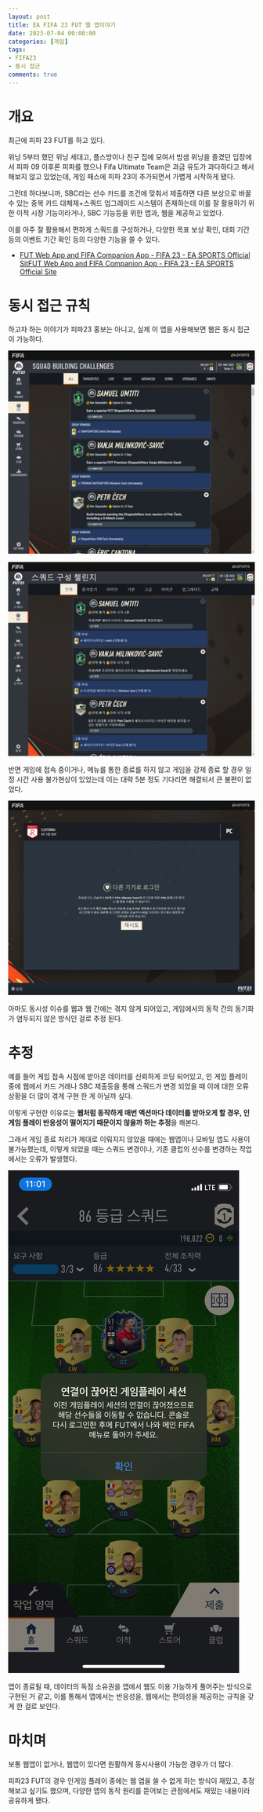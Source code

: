```yaml
---
layout: post
title: EA FIFA 23 FUT 웹 앱이야기
date: 2023-07-04 00:00:00
categories: [게임]
tags: 
- FIFA23
- 동시 접근
comments: true
---
```


# 개요

최근에 피파 23 FUT를 하고 있다.

위닝 5부터 했던 위닝 세대고, 플스방이나 친구 집에 모여서 밤샘 위닝을 즐겼던 입장에서 피파 09 이후론 피파를 했으나 Fifa Ultimate Team은 과금 유도가 과다하다고 해서 해보지 않고 있었는데, 게임 패스에 피파 23이 추가되면서 가볍게 시작하게 됐다.

그런데 하다보니까, SBC라는 선수 카드를 조건에 맞춰서 제출하면 다른 보상으로 바꿀 수 있는 중복 카드 대체제+스쿼드 업그레이드 시스템이 존재하는데 이를 잘 활용하기 위한 이적 시장 기능이라거나, SBC 기능등을 위한 앱과, 웹을 제공하고 있었다.

이를 아주 잘 활용해서 편하게 스쿼드를 구성하거나, 다양한 목표 보상 확인, 대회 기간 등의 이벤트 기간 확인 등의 다양한 기능을 쓸 수 있다.

- [FUT Web App and FIFA Companion App - FIFA 23 - EA SPORTS Official SitFUT Web App and FIFA Companion App - FIFA 23 - EA SPORTS Official Site](https://www.ea.com/games/fifa/ultimate-team/fut-app)

# 동시 접근 규칙

하고자 하는 이야기가 피파23 홍보는 아니고, 실제 이 앱을 사용해보면 웹은 동시 접근이 가능하다.

![](/img/2023/fifa23_fut_1.jpeg)

![](/img/2023/fifa23_fut_2.jpeg)

반면 게임에 접속 중이거나, 메뉴를 통한 종료를 하지 않고 게임을 강제 종료 할 경우 일정 시간 사용 불가현상이 있었는데 이는 대략 5분 정도 기다리면 해결되서 큰 불편이 없었다.

![](/img/2023/fifa23_fut_4.png)

아마도 동시성 이슈를 웹과 웹 간에는 겪지 않게 되어있고, 게임에서의 동작 간의 동기화가 염두되지 않은 방식인 걸로 추정 된다.

# 추정

예를 들어 게임 접속 시점에 받아온 데이터를 신뢰하게 코딩 되어있고, 인 게임 플레이 중에 웹에서 카드 거래나 SBC 제출등을 통해 스쿼드가 변경 되었을 때 이에 대한 오류 상황을 더 많이 겪게 구현 한 게 아닐까 싶다.

이렇게 구현한 이유로는 **웹처럼 동작하게 매번 액션마다 데이터를 받아오게 할 경우, 인 게임 플레이 반응성이 떨어지기 때문이지 않을까 하는 추정**을 해본다.

그래서 게임 종료 처리가 제대로 이뤄지지 않았을 때에는 웹앱이나 모바일 앱도 사용이 불가능했는데, 이렇게 되었을 때는 스쿼드 변경이나, 기존 클럽의 선수를 변경하는 작업에서는 오류가 발생했다.

![](/img/2023/fifa23_fut_3.jpg)

앱이 종료될 때, 데이터의 독점 소유권을 앱에서 웹도 이용 가능하게 풀어주는 방식으로 구현된 거 같고, 이를 통해서 앱에서는 반응성을, 웹에서는 편의성을 제공하는 규칙을 갖게 한 걸로 보인다.

# 마치며

보통 웹앱이 없거나, 웹앱이 있다면 원활하게 동시사용이 가능한 경우가 더 많다.

피파23 FUT의 경우 인게임 플레이 중에는 웹 앱을 쓸 수 없게 하는 방식이 재밌고, 추정해보고 싶기도 했으며, 다양한 앱의 동작 원리를 뜯어보는 관점에서도 재밌는 내용이라 공유하게 됐다.